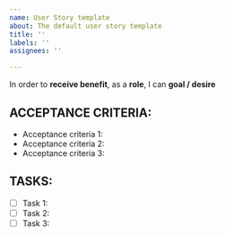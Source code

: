 ```yaml
---
name: User Story template
about: The default user story template
title: ''
labels: ''
assignees: ''

---
```


In order to **receive benefit**, as a **role**, I can **goal / desire**

## ACCEPTANCE CRITERIA:
- Acceptance criteria 1:
- Acceptance criteria 2:
- Acceptance criteria 3:

## TASKS:
- [ ] Task 1:
- [ ] Task 2:
- [ ] Task 3:
